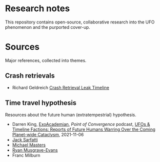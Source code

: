 # Research notes

This repository contains open-source, collaborative research into the UFO phenomenon and the purported cover-up.


# Sources

Major references, collected into themes.

## Crash retrievals

- Richard Geldreich [Crash Retrieval Leak Timeline](https://medium.com/@richgel99/crash-retrieval-leak-timeline-4b75b8ef529a)

## Time travel hypothesis

Resources about the future human (extratempestrial) hypothesis.

- Darren King, [ExoAcademian](https://twitter.com/ExoAcademian), *Point of Convergence* podcast, [UFOs & Timeline Factions: Reports of Future Humans Warring Over the Coming Planet-wide Cataclysm](https://pointofconvergence.net/ufos-timeline-factions-reports-of-future-humans-warring-over-the-coming-planet-wide-cataclysm/), 2021-11-06
- [Jack Sarfatti](people/sarfatti_jack.md)
- [Michael Masters](people/masters_michael.md)
- [Ryan Musgrave-Evans](people/musgrave-evans_ryan.md)
- Franc Milburn
